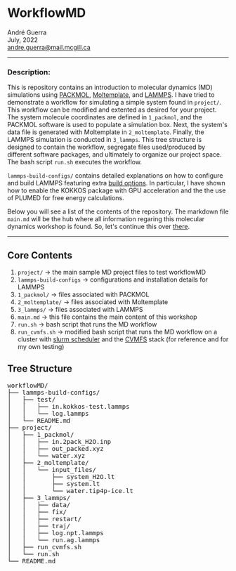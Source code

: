 # WorkflowMD
André Guerra \
July, 2022 \
andre.guerra@mail.mcgill.ca  

---
### Description:
This is repository contains an introduction to molecular dynamics (MD) simulations using [PACKMOL](http://leandro.iqm.unicamp.br/m3g/packmol/examples.shtml), [Moltemplate](https://www.moltemplate.org/), and [LAMMPS](https://www.lammps.org/). I have tried to demonstrate a workflow for simulating a simple system found in `project/`. This workflow can be modified and extented as desired for your project. The system molecule coordinates are defined in `1_packmol`, and the PACKMOL software is used to populate a simulation box. Next, the system's data file is generated with Moltemplate in `2_moltemplate`. Finally, the LAMMPS simulation is conducted in `3_lammps`. This tree structure is designed to contain the workflow, segregate files used/produced by different software packages, and ultimately to organize our project space. The bash script `run.sh` executes the workflow.

`lammps-build-configs/` contains detailed explanations on how to configure and build LAMMPS featuring extra [build options](https://docs.lammps.org/Build_extras.html#). In particular, I have shown how to enable the KOKKOS package with GPU acceleration and the the use of PLUMED for free energy calculations.

Below you will see a list of the contents of the repository. The markdown file `main.md` will be the hub where all information regaring this molecular dynamics workshop is found. So, let's continue this over [there](https://github.com/DReGuerra/molecular_dynamics_workshop/blob/main/workflow.md).

---
## Core Contents
1. `project/` $\rightarrow$ the main sample MD project files to test workflowMD
2. `lammps-build-configs` $\rightarrow$ configurations and installation details for LAMMPS
3. `1_packmol/` $\rightarrow$ files associated with PACKMOL
4. `2_moltemplate/` $\rightarrow$ files associated with Moltemplate
5. `3_lammps/` $\rightarrow$ files associated with LAMMPS
6. `main.md` $\rightarrow$ this file contains the main content of this workshop
7. `run.sh` $\rightarrow$ bash script that runs the MD workflow
8. `run_cvmfs.sh` $\rightarrow$ modified bash script that runs the MD workflow on a cluster with [slurm scheduler](https://slurm.schedmd.com/documentation.html) and the [CVMFS](https://cernvm.cern.ch/fs/) stack (for reference and for my own testing)

## Tree Structure
<pre>
workflowMD/
├── lammps-build-configs/
│   ├── test/
│   │   ├── in.kokkos-test.lammps
│   │   └── log.lammps
│   └── README.md
├── project/
│   ├── 1_packmol/
│   │   ├── in.2pack_H2O.inp
│   │   ├── out_packed.xyz
│   │   └── water.xyz
│   ├── 2_moltemplate/
│   │   └── input_files/
│   │       ├── system_H2O.lt
│   │       ├── system.lt
│   │       └── water.tip4p-ice.lt
│   ├── 3_lammps/
│   │   ├── data/
│   │   ├── fix/
│   │   ├── restart/
│   │   ├── traj/
│   │   ├── log.npt.lammps
│   │   └── run.ag.lammps
│   ├── run_cvmfs.sh
│   └── run.sh
└── README.md
</pre>